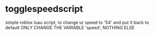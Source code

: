 # togglespeedscript
simple roblox luau script, to change ur speed to '54' and put it back to default
ONLY CHANGE THE VARIABLE 'speed', NOTHING ELSE

